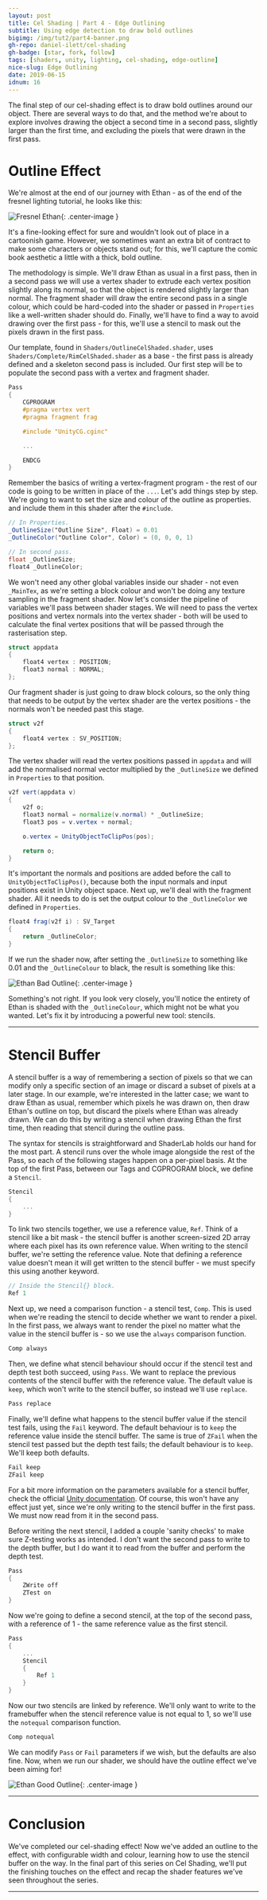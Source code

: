 ```yaml
---
layout: post
title: Cel Shading | Part 4 - Edge Outlining
subtitle: Using edge detection to draw bold outlines
bigimg: /img/tut2/part4-banner.png
gh-repo: daniel-ilett/cel-shading
gh-badge: [star, fork, follow]
tags: [shaders, unity, lighting, cel-shading, edge-outline]
nice-slug: Edge Outlining
date: 2019-06-15
idnum: 16
---
```


The final step of our cel-shading effect is to draw bold outlines around our object. There are several ways to do that, and the method we're about to explore involves drawing the object a second time in a second pass, slightly larger than the first time, and excluding the pixels that were drawn in the first pass.

# Outline Effect

We're almost at the end of our journey with Ethan - as of the end of the fresnel lighting tutorial, he looks like this:

![Fresnel Ethan](/img/tut2/part3-ethan-bump-fresnel.png){: .center-image }

It's a fine-looking effect for sure and wouldn't look out of place in a cartoonish game. However, we sometimes want an extra bit of contract to make some characters or objects stand out; for this, we'll capture the comic book aesthetic a little with a thick, bold outline.

The methodology is simple. We'll draw Ethan as usual in a first pass, then in a second pass we will use a vertex shader to extrude each vertex position slightly along its normal, so that the object is rendered slightly larger than normal. The fragment shader will draw the entire second pass in a single colour, which could be hard-coded into the shader or passed in `Properties` like a well-written shader should do. Finally, we'll have to find a way to avoid drawing over the first pass - for this, we'll use a stencil to mask out the pixels drawn in the first pass.

Our template, found in `Shaders/OutlineCelShaded.shader`, uses `Shaders/Complete/RimCelShaded.shader` as a base - the first pass is already defined and a skeleton second pass is included. Our first step will be to populate the second pass with a vertex and fragment shader.

~~~glsl
Pass
{
    CGPROGRAM
    #pragma vertex vert
    #pragma fragment frag

    #include "UnityCG.cginc"

    ...

    ENDCG
}
~~~

Remember the basics of writing a vertex-fragment program - the rest of our code is going to be written in place of the `...`. Let's add things step by step. We're going to want to set the size and colour of the outline as properties. and include them in this shader after the `#include`.

~~~glsl
// In Properties.
_OutlineSize("Outline Size", Float) = 0.01
_OutlineColor("Outline Color", Color) = (0, 0, 0, 1)

// In second pass.
float _OutlineSize;
float4 _OutlineColor;
~~~

We won't need any other global variables inside our shader - not even `_MainTex`, as we're setting a block colour and won't be doing any texture sampling in the fragment shader. Now let's consider the pipeline of variables we'll pass between shader stages. We will need to pass the vertex positions and vertex normals into the vertex shader - both will be used to calculate the final vertex positions that will be passed through the rasterisation step.

~~~glsl
struct appdata
{
    float4 vertex : POSITION;
    float3 normal : NORMAL;
};
~~~

Our fragment shader is just going to draw block colours, so the only thing that needs to be output by the vertex shader are the vertex positions - the normals won't be needed past this stage.

~~~glsl
struct v2f 
{
    float4 vertex : SV_POSITION;
};
~~~

The vertex shader will read the vertex positions passed in `appdata` and will add the normalised normal vector multiplied by the `_OutlineSize` we defined in `Properties` to that position.

~~~glsl
v2f vert(appdata v)
{
    v2f o;
    float3 normal = normalize(v.normal) * _OutlineSize;
    float3 pos = v.vertex + normal;

    o.vertex = UnityObjectToClipPos(pos);

    return o;
}

~~~

It's important the normals and positions are added before the call to `UnityObjectToClipPos()`, because both the input normals and input positions exist in Unity object space. Next up, we'll deal with the fragment shader. All it needs to do is set the output colour to the `_OutlineColor` we defined in `Properties`.

~~~glsl
float4 frag(v2f i) : SV_Target
{
    return _OutlineColor;
}
~~~

If we run the shader now, after setting the `_OutlineSize` to something like 0.01 and the `_OutlineColour` to black, the result is something like this:

![Ethan Bad Outline](/img/tut2/part4-ethan-outline-wrong.png){: .center-image }

Something's not right. If you look very closely, you'll notice the entirety of Ethan is shaded with the `_OutlineColour`, which might not be what you wanted. Let's fix it by introducing a powerful new tool: stencils.

<hr/>

# Stencil Buffer

A stencil buffer is a way of remembering a section of pixels so that we can modify only a specific section of an image or discard a subset of pixels at a later stage. In our example, we're interested in the latter case; we want to draw Ethan as usual, remember which pixels he was drawn on, then draw Ethan's outline on top, but discard the pixels where Ethan was already drawn. We can do this by writing a stencil when drawing Ethan the first time, then reading that stencil during the outline pass.

The syntax for stencils is straightforward and ShaderLab holds our hand for the most part. A stencil runs over the whole image alongside the rest of the Pass, so each of the following stages happen on a per-pixel basis. At the top of the first Pass, between our Tags and CGPROGRAM block, we define a `Stencil`.

~~~glsl
Stencil
{
    ...
}
~~~

To link two stencils together, we use a reference value, `Ref`. Think of a stencil like a bit mask - the stencil buffer is another screen-sized 2D array where each pixel has its own reference value. When writing to the stencil buffer, we're setting the reference value. Note that defining a reference value doesn't mean it will get written to the stencil buffer - we must specify this using another keyword.

~~~glsl
// Inside the Stencil{} block.
Ref 1
~~~

Next up, we need a comparison function - a stencil test, `Comp`. This is used when we're reading the stencil to decide whether we want to render a pixel. In the first pass, we always want to render the pixel no matter what the value in the stencil buffer is - so we use the `always` comparison function.

~~~glsl
Comp always
~~~

Then, we define what stencil behaviour should occur if the stencil test and depth test both succeed, using `Pass`. We want to replace the previous contents of the stencil buffer with the reference value. The default value is `keep`, which won't write to the stencil buffer, so instead we'll use `replace`.

~~~glsl
Pass replace
~~~

Finally, we'll define what happens to the stencil buffer value if the stencil test fails, using the `Fail` keyword. The default behaviour is to `keep` the reference value inside the stencil buffer. The same is true of `ZFail` when the stencil test passed but the depth test fails; the default behaviour is to `keep`. We'll keep both defaults.

~~~glsl
Fail keep
ZFail keep
~~~

For a bit more information on the parameters available for a stencil buffer, check the official [Unity documentation](https://docs.unity3d.com/Manual/SL-Stencil.html). Of course, this won't have any effect just yet, since we're only writing to the stencil buffer in the first pass. We must now read from it in the second pass.

Before writing the next stencil, I added a couple 'sanity checks' to make sure Z-testing works as intended. I don't want the second pass to write to the depth buffer, but I do want it to read from the buffer and perform the depth test.

~~~glsl
Pass
{
    ZWrite off
    ZTest on
}
~~~

Now we're going to define a second stencil, at the top of the second pass, with a reference of 1 - the same reference value as the first stencil.

~~~glsl
Pass
{ 
    ...
    Stencil
    {
        Ref 1
    }
}
~~~

Now our two stencils are linked by reference. We'll only want to write to the framebuffer when the stencil reference value is not equal to 1, so we'll use the `notequal` comparison function.

~~~glsl
Comp notequal
~~~

We can modify `Pass` or `Fail` parameters if we wish, but the defaults are also fine. Now, when we run our shader, we should have the outline effect we've been aiming for!

![Ethan Good Outline](/img/tut2/part4-ethan-complete.png){: .center-image }

<hr/>

# Conclusion

We've completed our cel-shading effect! Now we've added an outline to the effect, with configurable width and colour, learning how to use the stencil buffer on the way. In the final part of this series on Cel Shading, we'll put the finishing touches on the effect and recap the shader features we've seen throughout the series.

<hr/>

